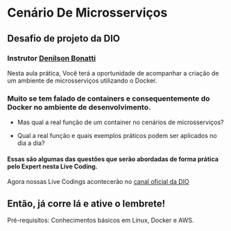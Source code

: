 
# Cenário De Microsserviços 
## Desafio de projeto da DIO 
### Instrutor [Denilson Bonatti](https://www.linkedin.com/in/denilsonbonatti/)

Nesta aula prática, Você terá a oportunidade de acompanhar a criação de um ambiente de microsserviços utilizando o Docker.

### Muito se tem falado de containers e consequentemente do Docker no ambiente de desenvolvimento. 
- Mas qual a real função de um container no cenários de microsserviços? 

- Qual a real função e quais exemplos práticos podem ser aplicados no dia a dia? 

#### Essas são algumas das questões que serão abordadas de forma prática pelo Expert nesta Live Coding. 

Agora nossas Live Codings acontecerão no [canal oficial da DIO](https://www.youtube.com/@diomakethechange)

Então, já corre lá e ative o lembrete!
---
Pré-requisitos:                                                                                                                                                            Conhecimentos básicos em Linux, Docker e AWS.

